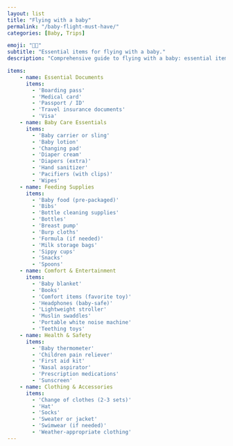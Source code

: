 ```yaml
---
layout: list
title: "Flying with a baby"
permalink: "/baby-flight-must-have/"
categories: [Baby, Trips]

emoji: "🧑‍🍼"
subtitle: "Essential items for flying with a baby."
description: "Comprehensive guide to flying with a baby: essential items checklist, travel tips, and must-have gear for a smooth stress-free journey with your little one. Learn how to prepare for your flight, what to pack in your carry-on, and how to keep your baby happy and comfortable during air travel. Perfect for first-time parents and experienced travelers alike."

items:
    - name: Essential Documents
      items:
        - 'Boarding pass'
        - 'Medical card'
        - 'Passport / ID'
        - 'Travel insurance documents'
        - 'Visa'
    - name: Baby Care Essentials
      items:
        - 'Baby carrier or sling'
        - 'Baby lotion'
        - 'Changing pad'
        - 'Diaper cream'
        - 'Diapers (extra)'
        - 'Hand sanitizer'
        - 'Pacifiers (with clips)'
        - 'Wipes'
    - name: Feeding Supplies
      items:
        - 'Baby food (pre-packaged)'
        - 'Bibs'
        - 'Bottle cleaning supplies'
        - 'Bottles'
        - 'Breast pump'
        - 'Burp cloths'
        - 'Formula (if needed)'
        - 'Milk storage bags'
        - 'Sippy cups'
        - 'Snacks'
        - 'Spoons'
    - name: Comfort & Entertainment
      items:
        - 'Baby blanket'
        - 'Books'
        - 'Comfort items (favorite toy)'
        - 'Headphones (baby-safe)'
        - 'Lightweight stroller'
        - 'Muslin swaddles'
        - 'Portable white noise machine'
        - 'Teething toys'
    - name: Health & Safety
      items:
        - 'Baby thermometer'
        - 'Children pain reliever'
        - 'First aid kit'
        - 'Nasal aspirator'
        - 'Prescription medications'
        - 'Sunscreen'
    - name: Clothing & Accessories
      items:
        - 'Change of clothes (2-3 sets)'
        - 'Hat'
        - 'Socks'
        - 'Sweater or jacket'
        - 'Swimwear (if needed)'
        - 'Weather-appropriate clothing'
---
```

